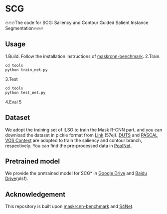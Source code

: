 # SCG
🔥🔥🔥The code for SCG: Saliency and Contour Guided Salient Instance Segmentation🔥🔥🔥

## Usage
1.Build. Follow the installation instructions of [maskrcnn-benchmark](https://github.com/facebookresearch/maskrcnn-benchmark).
2.Train. 
```
cd tools
python train_net.py
```
3.Test
```
cd tools
python test_net.py
```
4.Eval
5

## Dataset
We adopt the training set of ILSO to train the Mask R-CNN part, and you can download the dataset in pickle format from [Link](https://pan.baidu.com/s/1k75LjyXCKhAAb0NWs-AhhQ)  (57ej). [DUTS](http://saliencydetection.net/duts/) and [PASCAL VOS Context](https://cs.stanford.edu/~roozbeh/pascal-context/) are adopted to train the saliency and contour branch, respectively. You can find the pre-processed data in [PoolNet](https://github.com/backseason/PoolNet).





## Pretrained model
We provide the pretrained model for SCG* in [Google Drive](https://drive.google.com/file/d/1qynfmXlQhiol_1xh4M6a-xtW-szKlsBX/view?usp=sharing) and [Baidu Drive](https://pan.baidu.com/s/1BggBtg4GJFNioRy0n5f1vQ)(plsf).

## Acknowledgement
This repository is built upon [maskrcnn-benchmark](https://github.com/facebookresearch/maskrcnn-benchmark) and [S4Net](https://github.com/RuochenFan/S4Net).
